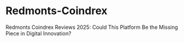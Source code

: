 # Redmonts-Coindrex
Redmonts Coindrex Reviews 2025: Could This Platform Be the Missing Piece in Digital Innovation?

